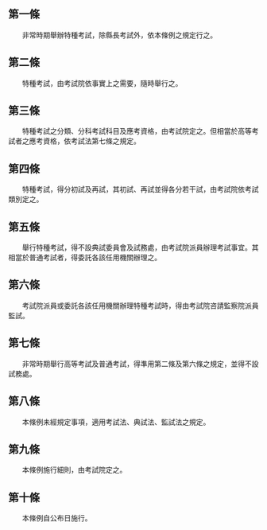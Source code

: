 第一條 
-------
　　非常時期舉辦特種考試，除縣長考試外，依本條例之規定行之。  


第二條 
-------
　　特種考試，由考試院依事實上之需要，隨時舉行之。  


第三條 
-------
　　特種考試之分類、分科考試科目及應考資格，由考試院定之。但相當於高等考試者之應考資格，依考試法第七條之規定。  


第四條 
-------
　　特種考試，得分初試及再試，其初試、再試並得各分若干試，由考試院依考試類別定之。  


第五條 
-------
　　舉行特種考試，得不設典試委員會及試務處，由考試院派員辦理考試事宜。其相當於普通考試者，得委託各該任用機關辦理之。  


第六條 
-------
　　考試院派員或委託各該任用機關辦理特種考試時，得由考試院咨請監察院派員監試。  


第七條 
-------
　　非常時期舉行高等考試及普通考試，得準用第二條及第六條之規定，並得不設試務處。  


第八條 
-------
　　本條例未經規定事項，適用考試法、典試法、監試法之規定。  


第九條 
-------
　　本條例施行細則，由考試院定之。  


第十條 
-------
　　本條例自公布日施行。
